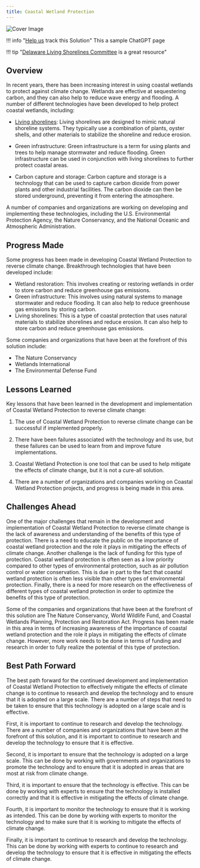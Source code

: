 ```yaml
---
title: Coastal Wetland Protection
---
```


![Cover Image](img/living-shorelines.png)

!!! info "[Help us](../../contribute) track this Solution"
    This a sample ChatGPT page

!!! tip "[Delaware Living Shorelines Committee](https://www.delawarelivingshorelines.org/) is a great resource"

## Overview

In recent years, there has been increasing interest in using coastal wetlands to protect against climate change. Wetlands are effective at sequestering carbon, and they can also help to reduce wave energy and flooding. A number of different technologies have been developed to help protect coastal wetlands, including:

- [Living shorelines](https://www.delawarelivingshorelines.org/): Living shorelines are designed to mimic natural shoreline systems. They typically use a combination of plants, oyster shells, and other materials to stabilize the shoreline and reduce erosion.

- Green infrastructure: Green infrastructure is a term for using plants and trees to help manage stormwater and reduce flooding. Green infrastructure can be used in conjunction with living shorelines to further protect coastal areas.

- Carbon capture and storage: Carbon capture and storage is a technology that can be used to capture carbon dioxide from power plants and other industrial facilities. The carbon dioxide can then be stored underground, preventing it from entering the atmosphere.

A number of companies and organizations are working on developing and implementing these technologies, including the U.S. Environmental Protection Agency, the Nature Conservancy, and the National Oceanic and Atmospheric Administration.

## Progress Made

Some progress has been made in developing Coastal Wetland Protection to reverse climate change. Breakthrough technologies that have been developed include:

- Wetland restoration: This involves creating or restoring wetlands in order to store carbon and reduce greenhouse gas emissions.
- Green infrastructure: This involves using natural systems to manage stormwater and reduce flooding. It can also help to reduce greenhouse gas emissions by storing carbon.
- Living shorelines: This is a type of coastal protection that uses natural materials to stabilize shorelines and reduce erosion. It can also help to store carbon and reduce greenhouse gas emissions.

Some companies and organizations that have been at the forefront of this solution include:

- The Nature Conservancy
- Wetlands International
- The Environmental Defense Fund

## Lessons Learned

Key lessons that have been learned in the development and implementation of Coastal Wetland Protection to reverse climate change:

1. The use of Coastal Wetland Protection to reverse climate change can be successful if implemented properly.

2. There have been failures associated with the technology and its use, but these failures can be used to learn from and improve future implementations.

3. Coastal Wetland Protection is one tool that can be used to help mitigate the effects of climate change, but it is not a cure-all solution.

4. There are a number of organizations and companies working on Coastal Wetland Protection projects, and progress is being made in this area.

## Challenges Ahead

One of the major challenges that remain in the development and implementation of Coastal Wetland Protection to reverse climate change is the lack of awareness and understanding of the benefits of this type of protection. There is a need to educate the public on the importance of coastal wetland protection and the role it plays in mitigating the effects of climate change. Another challenge is the lack of funding for this type of protection. Coastal wetland protection is often seen as a low priority compared to other types of environmental protection, such as air pollution control or water conservation. This is due in part to the fact that coastal wetland protection is often less visible than other types of environmental protection. Finally, there is a need for more research on the effectiveness of different types of coastal wetland protection in order to optimize the benefits of this type of protection.

Some of the companies and organizations that have been at the forefront of this solution are The Nature Conservancy, World Wildlife Fund, and Coastal Wetlands Planning, Protection and Restoration Act. Progress has been made in this area in terms of increasing awareness of the importance of coastal wetland protection and the role it plays in mitigating the effects of climate change. However, more work needs to be done in terms of funding and research in order to fully realize the potential of this type of protection.

## Best Path Forward

The best path forward for the continued development and implementation of Coastal Wetland Protection to effectively mitigate the effects of climate change is to continue to research and develop the technology and to ensure that it is adopted on a large scale. There are a number of steps that need to be taken to ensure that this technology is adopted on a large scale and is effective.

First, it is important to continue to research and develop the technology. There are a number of companies and organizations that have been at the forefront of this solution, and it is important to continue to research and develop the technology to ensure that it is effective.

Second, it is important to ensure that the technology is adopted on a large scale. This can be done by working with governments and organizations to promote the technology and to ensure that it is adopted in areas that are most at risk from climate change.

Third, it is important to ensure that the technology is effective. This can be done by working with experts to ensure that the technology is installed correctly and that it is effective in mitigating the effects of climate change.

Fourth, it is important to monitor the technology to ensure that it is working as intended. This can be done by working with experts to monitor the technology and to make sure that it is working to mitigate the effects of climate change.

Finally, it is important to continue to research and develop the technology. This can be done by working with experts to continue to research and develop the technology to ensure that it is effective in mitigating the effects of climate change.

